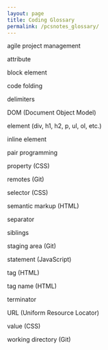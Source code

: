 ```yaml
---
layout: page
title: Coding Glossary
permalink: /pcsnotes_glossary/
---
```


agile project management

attribute

block element

code folding

delimiters

DOM (Document Object Model)

element
(div, h1, h2, p, ul, ol, etc.)

inline element

pair programming

property (CSS)

remotes (Git)

selector (CSS)

semantic markup (HTML)

separator

siblings

staging area (Git)

statement (JavaScript)

tag (HTML)

tag name (HTML)

terminator

URL (Uniform Resource Locator)

value (CSS)

working directory (Git)
